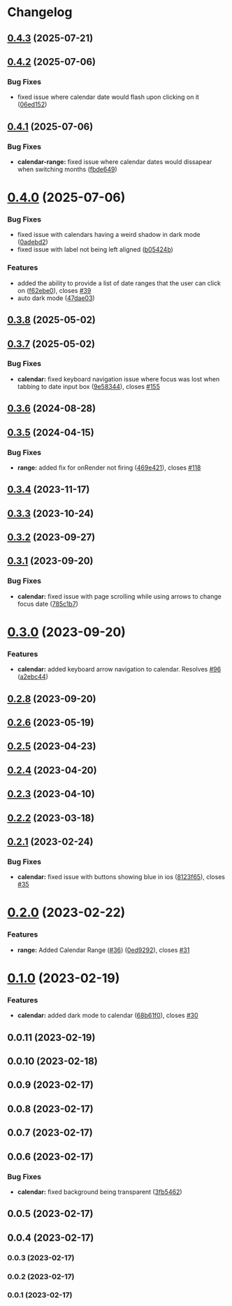 # Changelog

## [0.4.3](https://github.com/DateDreamer/DateDreamer/compare/0.4.2...0.4.3) (2025-07-21)

## [0.4.2](https://github.com/DateDreamer/DateDreamer/compare/0.4.1...0.4.2) (2025-07-06)


### Bug Fixes

* fixed issue where calendar date would flash upon clicking on it ([06ed152](https://github.com/DateDreamer/DateDreamer/commit/06ed152709a1c18ac260e4563aded5f0200af83c))

## [0.4.1](https://github.com/DateDreamer/DateDreamer/compare/0.4.0...0.4.1) (2025-07-06)


### Bug Fixes

* **calendar-range:** fixed issue where calendar dates would dissapear when switching months ([fbde649](https://github.com/DateDreamer/DateDreamer/commit/fbde649c5c34932708737155fe2fccce009ef2db))

# [0.4.0](https://github.com/DateDreamer/DateDreamer/compare/0.3.8...0.4.0) (2025-07-06)


### Bug Fixes

* fixed issue with calendars having a weird shadow in dark mode ([0adebd2](https://github.com/DateDreamer/DateDreamer/commit/0adebd21d6169c328f24e47b1f636f05629047ca))
* fixed issue with label not being left aligned ([b05424b](https://github.com/DateDreamer/DateDreamer/commit/b05424b206c265f53bc55415a0428d065b4a96cb))


### Features

* added the ability to provide a list of date ranges that the user can click on ([f62ebe0](https://github.com/DateDreamer/DateDreamer/commit/f62ebe03e5b81e4c80eaf594614ef672048b0d18)), closes [#39](https://github.com/DateDreamer/DateDreamer/issues/39)
* auto dark mode ([47dae03](https://github.com/DateDreamer/DateDreamer/commit/47dae037c31493d1bb3610da6a174dc6f57feeca))

## [0.3.8](https://github.com/DateDreamer/DateDreamer/compare/0.3.7...0.3.8) (2025-05-02)

## [0.3.7](https://github.com/DateDreamer/DateDreamer/compare/0.3.6...0.3.7) (2025-05-02)


### Bug Fixes

* **calendar:** fixed keyboard navigation issue where focus was lost when tabbing to date input box ([9e58344](https://github.com/DateDreamer/DateDreamer/commit/9e58344b71674ab8bdac33a564cbaaede4642899)), closes [#155](https://github.com/DateDreamer/DateDreamer/issues/155)

## [0.3.6](https://github.com/DateDreamer/DateDreamer/compare/0.3.5...0.3.6) (2024-08-28)

## [0.3.5](https://github.com/DateDreamer/DateDreamer/compare/0.3.4...0.3.5) (2024-04-15)


### Bug Fixes

* **range:** added fix for onRender not firing ([469e421](https://github.com/DateDreamer/DateDreamer/commit/469e421381a2ee59c8c394a197704bfe40dc962a)), closes [#118](https://github.com/DateDreamer/DateDreamer/issues/118)

## [0.3.4](https://github.com/DateDreamer/DateDreamer/compare/0.3.3...0.3.4) (2023-11-17)

## [0.3.3](https://github.com/DateDreamer/DateDreamer/compare/0.3.2...0.3.3) (2023-10-24)

## [0.3.2](https://github.com/DateDreamer/DateDreamer/compare/0.3.1...0.3.2) (2023-09-27)

## [0.3.1](https://github.com/DateDreamer/DateDreamer/compare/0.3.0...0.3.1) (2023-09-20)


### Bug Fixes

* **calendar:** fixed issue with page scrolling while using arrows to change focus date ([785c1b7](https://github.com/DateDreamer/DateDreamer/commit/785c1b72bc772b49b4a12f4fbcc774cd7a358d2d))

# [0.3.0](https://github.com/DateDreamer/DateDreamer/compare/0.2.8...0.3.0) (2023-09-20)


### Features

* **calendar:** added keyboard arrow navigation to calendar. Resolves [#96](https://github.com/DateDreamer/DateDreamer/issues/96) ([a2ebc44](https://github.com/DateDreamer/DateDreamer/commit/a2ebc44e21358c7fc532914974beb90c24bf63a4))

## [0.2.8](https://github.com/DateDreamer/DateDreamer/compare/0.2.6...0.2.8) (2023-09-20)

## [0.2.6](https://github.com/DateDreamer/DateDreamer/compare/0.2.5...0.2.6) (2023-05-19)

## [0.2.5](https://github.com/DateDreamer/DateDreamer/compare/0.2.4...0.2.5) (2023-04-23)

## [0.2.4](https://github.com/DateDreamer/DateDreamer/compare/0.2.3...0.2.4) (2023-04-20)

## [0.2.3](https://github.com/DateDreamer/DateDreamer/compare/0.2.2...0.2.3) (2023-04-10)

## [0.2.2](https://github.com/DateDreamer/DateDreamer/compare/0.2.1...0.2.2) (2023-03-18)

## [0.2.1](https://github.com/DateDreamer/DateDreamer/compare/0.2.0...0.2.1) (2023-02-24)


### Bug Fixes

* **calendar:** fixed issue with buttons showing blue in ios ([8123f65](https://github.com/DateDreamer/DateDreamer/commit/8123f654e31862d49a02b54d94f7548eae9f507f)), closes [#35](https://github.com/DateDreamer/DateDreamer/issues/35)

# [0.2.0](https://github.com/DateDreamer/DateDreamer/compare/0.1.0...0.2.0) (2023-02-22)


### Features

* **range:** Added Calendar Range ([#36](https://github.com/DateDreamer/DateDreamer/issues/36)) ([0ed9292](https://github.com/DateDreamer/DateDreamer/commit/0ed92926c470b7077ebe58028a67035d525b2e1b)), closes [#31](https://github.com/DateDreamer/DateDreamer/issues/31)

# [0.1.0](https://github.com/DateDreamer/DateDreamer/compare/0.0.11...0.1.0) (2023-02-19)


### Features

* **calendar:** added dark mode to calendar ([68b61f0](https://github.com/DateDreamer/DateDreamer/commit/68b61f00a5d49b31979bac4d841762829ed2553a)), closes [#30](https://github.com/DateDreamer/DateDreamer/issues/30)

## 0.0.11 (2023-02-19)

## 0.0.10 (2023-02-18)

## 0.0.9 (2023-02-17)

## 0.0.8 (2023-02-17)

## 0.0.7 (2023-02-17)

## 0.0.6 (2023-02-17)


### Bug Fixes

* **calendar:** fixed background being transparent ([3fb5462](https://github.com/DateDreamer/DateDreamer/commit/3fb54627ac449f4e74db78441160b1cfeb267495))

## 0.0.5 (2023-02-17)

## 0.0.4 (2023-02-17)

### 0.0.3 (2023-02-17)

### 0.0.2 (2023-02-17)

### 0.0.1 (2023-02-17)
